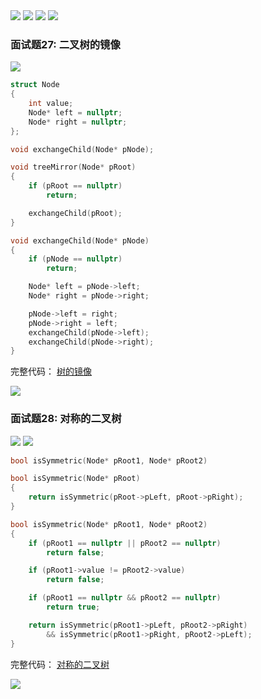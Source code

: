 

<img src="../../images/微信截图_20200811160913.png">

<img src="../../images/微信截图_20200811160955.png">

<img src="../../images/微信截图_20200811161142.png">

<img src="../../images/微信截图_20200811161231.png">

### 面试题27: 二叉树的镜像
<img src="../../images/微信截图_20200813194022.png">

```c++
struct Node
{
    int value;
    Node* left = nullptr;
    Node* right = nullptr;
};

void exchangeChild(Node* pNode);

void treeMirror(Node* pRoot)
{
    if (pRoot == nullptr)
        return;

    exchangeChild(pRoot);
}

void exchangeChild(Node* pNode)
{
    if (pNode == nullptr)
        return;

    Node* left = pNode->left;
    Node* right = pNode->right;

    pNode->left = right;
    pNode->right = left;
    exchangeChild(pNode->left);
    exchangeChild(pNode->right);
}
```

完整代码： <a href="https://github.com/yiouejv/blog/blob/master/docs/%E5%89%91%E6%8C%87offer/codes/treeMirror.cpp">树的镜像</a>    

<img src="../../images/微信截图_20200813200559.png">

### 面试题28: 对称的二叉树

<img src="../../images/微信截图_20200817142013.png">

<img src="../../images/微信截图_20200817142043.png">

```c++
bool isSymmetric(Node* pRoot1, Node* pRoot2)

bool isSymmetric(Node* pRoot)
{
    return isSymmetric(pRoot->pLeft, pRoot->pRight);
}

bool isSymmetric(Node* pRoot1, Node* pRoot2)
{
    if (pRoot1 == nullptr || pRoot2 == nullptr)
        return false;

    if (pRoot1->value != pRoot2->value)
        return false;

    if (pRoot1 == nullptr && pRoot2 == nullptr)
        return true;

    return isSymmetric(pRoot1->pLeft, pRoot2->pRight)
        && isSymmetric(pRoot1->pRight, pRoot2->pLeft);
}
```

完整代码： <a href="https://github.com/yiouejv/blog/blob/master/docs/%E5%89%91%E6%8C%87offer/codes/symmetricTree.cpp">对称的二叉树</a>    

<img src="../../images/微信截图_20200817142319.png">


